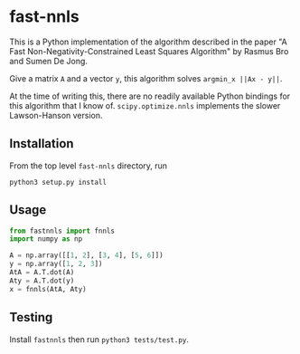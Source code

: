 # fast-nnls

This is a Python implementation of the algorithm described in the paper
"A Fast Non-Negativity-Constrained Least Squares Algorithm" by
Rasmus Bro and Sumen De Jong.

Give a matrix `A` and a vector `y`, this algorithm solves `argmin_x ||Ax - y||`.

At the time of writing this, there are no readily available Python bindings
for this algorithm that I know of.
`scipy.optimize.nnls` implements the slower Lawson-Hanson version.

## Installation
From the top level `fast-nnls` directory, run

`python3 setup.py install`

## Usage

```python
from fastnnls import fnnls
import numpy as np

A = np.array([[1, 2], [3, 4], [5, 6]])
y = np.array([1, 2, 3])
AtA = A.T.dot(A)
Aty = A.T.dot(y)
x = fnnls(AtA, Aty)
```

## Testing
Install `fastnnls` then run `python3 tests/test.py`.
